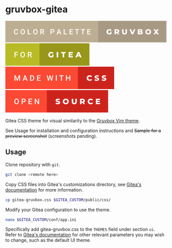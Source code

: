 # gruvbox-gitea
![Color Palette: Gruvbox](readme_assets/color-palette-gruvbox.svg)
![For: Gitea](readme_assets/for-gitea.svg)
![Made With: CSS](readme_assets/made-with-css.svg)
![Open: Source](readme_assets/open-source.svg)

Gitea CSS theme for visual similarity to the [Gruvbox Vim theme](https://github.com/morhetz/gruvbox).

See Usage for installation and configuration instructions and ~~Sample for a preview screenshot~~ (screenshots pending).

## Usage
Clone repository with `git`.
```bash
git clone <remote here>
```
Copy CSS files into Gitea's customizations directory, see [Gitea's documentation](https://docs.gitea.io/en-us/customizing-gitea) for more information.
```bash
cp gitea-gruvbox.css $GITEA_CUSTOM/public/css/
```
Modify your Gitea configuration to use the theme.
```bash
nano $GITEA_CUSTOM/conf/app.ini
```
Specifically add gitea-gruvbox.css to the `THEMES` field under section `ui`.
Refer to [Gitea's documentation](https://docs.gitea.io/en-us/config-cheat-sheet/#ui-ui) for other relevant parameters you may wish to change, such as the default UI theme.

